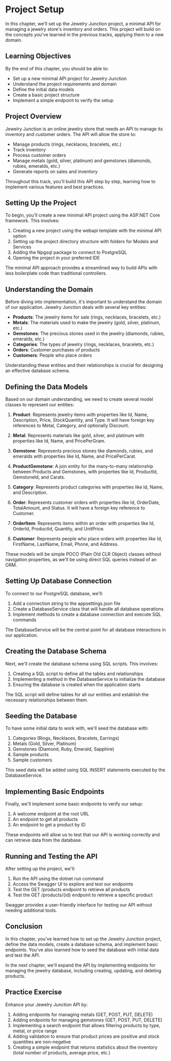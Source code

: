 # Project Setup

In this chapter, we'll set up the Jewelry Junction project, a minimal API for managing a jewelry store's inventory and orders. This project will build on the concepts you've learned in the previous tracks, applying them to a new domain.

## Learning Objectives

By the end of this chapter, you should be able to:
- Set up a new minimal API project for Jewelry Junction
- Understand the project requirements and domain
- Define the initial data models
- Create a basic project structure
- Implement a simple endpoint to verify the setup

## Project Overview

Jewelry Junction is an online jewelry store that needs an API to manage its inventory and customer orders. The API will allow the store to:

- Manage products (rings, necklaces, bracelets, etc.)
- Track inventory
- Process customer orders
- Manage metals (gold, silver, platinum) and gemstones (diamonds, rubies, emeralds, etc.)
- Generate reports on sales and inventory

Throughout this track, you'll build this API step by step, learning how to implement various features and best practices.

## Setting Up the Project

To begin, you'll create a new minimal API project using the ASP.NET Core framework. This involves:

1. Creating a new project using the webapi template with the minimal API option
2. Setting up the project directory structure with folders for Models and Services
3. Adding the Npgsql package to connect to PostgreSQL
4. Opening the project in your preferred IDE

The minimal API approach provides a streamlined way to build APIs with less boilerplate code than traditional controllers.

## Understanding the Domain

Before diving into implementation, it's important to understand the domain of our application. Jewelry Junction deals with several key entities:

- **Products**: The jewelry items for sale (rings, necklaces, bracelets, etc.)
- **Metals**: The materials used to make the jewelry (gold, silver, platinum, etc.)
- **Gemstones**: The precious stones used in the jewelry (diamonds, rubies, emeralds, etc.)
- **Categories**: The types of jewelry (rings, necklaces, bracelets, etc.)
- **Orders**: Customer purchases of products
- **Customers**: People who place orders

Understanding these entities and their relationships is crucial for designing an effective database schema.

## Defining the Data Models

Based on our domain understanding, we need to create several model classes to represent our entities:

1. **Product**: Represents jewelry items with properties like Id, Name, Description, Price, StockQuantity, and Type. It will have foreign key references to Metal, Category, and optionally Discount.

2. **Metal**: Represents materials like gold, silver, and platinum with properties like Id, Name, and PricePerGram.

3. **Gemstone**: Represents precious stones like diamonds, rubies, and emeralds with properties like Id, Name, and PricePerCarat.

4. **ProductGemstone**: A join entity for the many-to-many relationship between Products and Gemstones, with properties like Id, ProductId, GemstoneId, and Carats.

5. **Category**: Represents product categories with properties like Id, Name, and Description.

6. **Order**: Represents customer orders with properties like Id, OrderDate, TotalAmount, and Status. It will have a foreign key reference to Customer.

7. **OrderItem**: Represents items within an order with properties like Id, OrderId, ProductId, Quantity, and UnitPrice.

8. **Customer**: Represents people who place orders with properties like Id, FirstName, LastName, Email, Phone, and Address.

These models will be simple POCO (Plain Old CLR Object) classes without navigation properties, as we'll be using direct SQL queries instead of an ORM.

## Setting Up Database Connection

To connect to our PostgreSQL database, we'll:

1. Add a connection string to the appsettings.json file
2. Create a DatabaseService class that will handle all database operations
3. Implement methods to create a database connection and execute SQL commands

The DatabaseService will be the central point for all database interactions in our application.

## Creating the Database Schema

Next, we'll create the database schema using SQL scripts. This involves:

1. Creating a SQL script to define all the tables and relationships
2. Implementing a method in the DatabaseService to initialize the database
3. Ensuring the database is created when the application starts

The SQL script will define tables for all our entities and establish the necessary relationships between them.

## Seeding the Database

To have some initial data to work with, we'll seed the database with:

1. Categories (Rings, Necklaces, Bracelets, Earrings)
2. Metals (Gold, Silver, Platinum)
3. Gemstones (Diamond, Ruby, Emerald, Sapphire)
4. Sample products
5. Sample customers

This seed data will be added using SQL INSERT statements executed by the DatabaseService.

## Implementing Basic Endpoints

Finally, we'll implement some basic endpoints to verify our setup:

1. A welcome endpoint at the root URL
2. An endpoint to get all products
3. An endpoint to get a product by ID

These endpoints will allow us to test that our API is working correctly and can retrieve data from the database.

## Running and Testing the API

After setting up the project, we'll:

1. Run the API using the dotnet run command
2. Access the Swagger UI to explore and test our endpoints
3. Test the GET /products endpoint to retrieve all products
4. Test the GET /products/{id} endpoint to retrieve a specific product

Swagger provides a user-friendly interface for testing our API without needing additional tools.

## Conclusion

In this chapter, you've learned how to set up the Jewelry Junction project, define the data models, create a database schema, and implement basic endpoints. You've also learned how to seed the database with initial data and test the API.

In the next chapter, we'll expand the API by implementing endpoints for managing the jewelry database, including creating, updating, and deleting products.

## Practice Exercise

Enhance your Jewelry Junction API by:
1. Adding endpoints for managing metals (GET, POST, PUT, DELETE)
2. Adding endpoints for managing gemstones (GET, POST, PUT, DELETE)
3. Implementing a search endpoint that allows filtering products by type, metal, or price range
4. Adding validation to ensure that product prices are positive and stock quantities are non-negative
5. Creating a simple endpoint that returns statistics about the inventory (total number of products, average price, etc.)